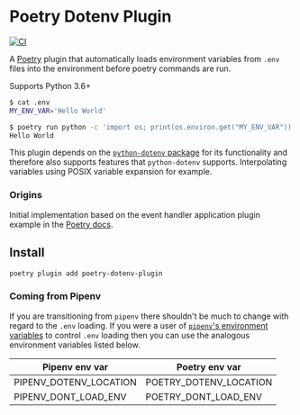 # Poetry Dotenv Plugin

[![CI](https://github.com/mpeteuil/poetry-dotenv-plugin/actions/workflows/build.yml/badge.svg)](https://github.com/mpeteuil/poetry-dotenv-plugin/actions/workflows/build.yml)

A [Poetry](https://python-poetry.org/) plugin that automatically loads environment variables from `.env` files into the environment before poetry commands are run.

Supports Python 3.6+

```sh
$ cat .env
MY_ENV_VAR='Hello World'

$ poetry run python -c 'import os; print(os.environ.get("MY_ENV_VAR"))'
Hello World
```

This plugin depends on the [`python-dotenv` package](https://github.com/theskumar/python-dotenv) for its functionality and therefore also supports features that `python-dotenv` supports. Interpolating variables using POSIX variable expansion for example.

### Origins

Initial implementation based on the event handler application plugin example in the [Poetry docs](https://python-poetry.org/docs/plugins/#event-handler).

## Install

```sh
poetry plugin add poetry-dotenv-plugin
```

### Coming from Pipenv

If you are transitioning from `pipenv` there shouldn't be much to change with regard to the `.env` loading. If you were a user of [`pipenv`'s environment variables](https://pipenv.pypa.io/en/latest/advanced/#automatic-loading-of-env) to control `.env` loading then you can use the analogous environment variables listed below.

Pipenv env var | Poetry env var
-------------- | ----------------------
PIPENV_DOTENV_LOCATION | POETRY_DOTENV_LOCATION
PIPENV_DONT_LOAD_ENV | POETRY_DONT_LOAD_ENV
